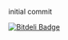 initial commit


[![Bitdeli Badge](https://d2weczhvl823v0.cloudfront.net/kevit/devaid-jekyll-theme/trend.png)](https://bitdeli.com/free "Bitdeli Badge")

